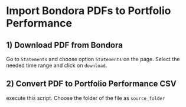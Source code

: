 # Import Bondora PDFs to Portfolio Performance

## 1) Download PDF from Bondora
Go to `Statements` and choose option `Statements` on the page. Select the needed time range and click on `download`.

## 2) Convert PDF to Portfolio Performance CSV
execute this script. Choose the folder of the file as `source_folder`
